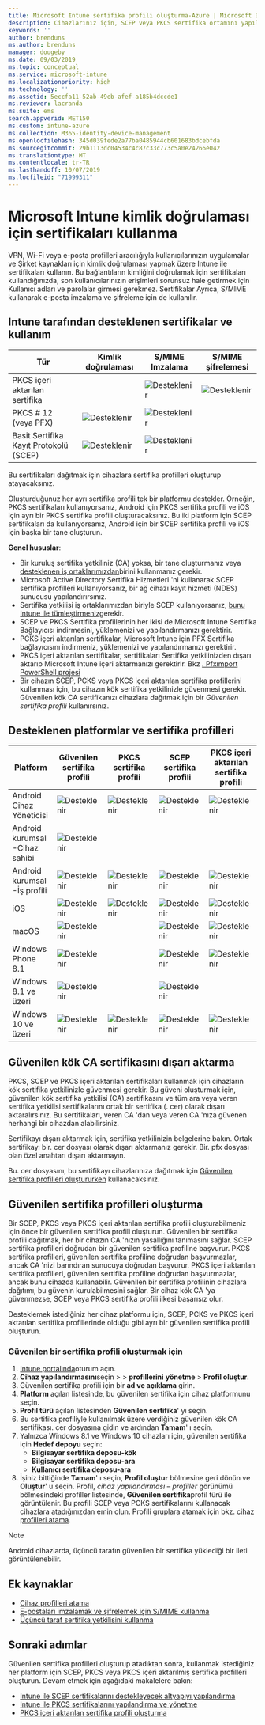 ```yaml
---
title: Microsoft Intune sertifika profili oluşturma-Azure | Microsoft Docs
description: Cihazlarınız için, SCEP veya PKCS sertifika ortamını yapılandırarak bir sertifika profili ekleyin veya oluşturun, ortak sertifikayı dışarı aktarın, Azure portal profili oluşturun ve ardından Azure 'daki Microsoft Intune sertifika profillerine SCEP veya PKCS atayın. Portal@@
keywords: ''
author: brenduns
ms.author: brenduns
manager: dougeby
ms.date: 09/03/2019
ms.topic: conceptual
ms.service: microsoft-intune
ms.localizationpriority: high
ms.technology: ''
ms.assetid: 5eccfa11-52ab-49eb-afef-a185b4dccde1
ms.reviewer: lacranda
ms.suite: ems
search.appverid: MET150
ms.custom: intune-azure
ms.collection: M365-identity-device-management
ms.openlocfilehash: 345d039fede2a77ba0485944cb601683bdcebfda
ms.sourcegitcommit: 29b1113dc04534c4c87c33c773c5a0e24266e042
ms.translationtype: MT
ms.contentlocale: tr-TR
ms.lasthandoff: 10/07/2019
ms.locfileid: "71999311"
---
```

# <a name="use-certificates-for-authentication-in-microsoft-intune"></a>Microsoft Intune kimlik doğrulaması için sertifikaları kullanma  

VPN, Wi-Fi veya e-posta profilleri aracılığıyla kullanıcılarınızın uygulamalar ve Şirket kaynakları için kimlik doğrulaması yapmak üzere Intune ile sertifikaları kullanın. Bu bağlantıların kimliğini doğrulamak için sertifikaları kullandığınızda, son kullanıcılarınızın erişimleri sorunsuz hale getirmek için Kullanıcı adları ve parolalar girmesi gerekmez. Sertifikalar Ayrıca, S/MIME kullanarak e-posta imzalama ve şifreleme için de kullanılır.

## <a name="intune-supported-certificates-and-usage"></a>Intune tarafından desteklenen sertifikalar ve kullanım
| Tür              | Kimlik doğrulaması | S/MIME Imzalama | S/MIME şifrelemesi  |
|--|--|--|--|
| PKCS içeri aktarılan sertifika |  | ![Desteklenir](./media/certificates-configure/green-check.png) | ![Desteklenir](./media/certificates-configure/green-check.png)|
| PKCS # 12 (veya PFX)    | ![Desteklenir](./media/certificates-configure/green-check.png) | ![Desteklenir](./media/certificates-configure/green-check.png) |  |
| Basit Sertifika Kayıt Protokolü (SCEP)  | ![Desteklenir](./media/certificates-configure/green-check.png) | ![Desteklenir](./media/certificates-configure/green-check.png) | |

Bu sertifikaları dağıtmak için cihazlara sertifika profilleri oluşturup atayacaksınız.  

Oluşturduğunuz her ayrı sertifika profili tek bir platformu destekler. Örneğin, PKCS sertifikaları kullanıyorsanız, Android için PKCS sertifika profili ve iOS için ayrı bir PKCS sertifika profili oluşturacaksınız. Bu iki platform için SCEP sertifikaları da kullanıyorsanız, Android için bir SCEP sertifika profili ve iOS için başka bir tane oluşturun.  

**Genel hususlar**:  
- Bir kuruluş sertifika yetkiliniz (CA) yoksa, bir tane oluşturmanız veya [desteklenen iş ortaklarımızdan](certificate-authority-add-scep-overview.md#third-party-certification-authority-partners)birini kullanmanız gerekir.
- Microsoft Active Directory Sertifika Hizmetleri 'ni kullanarak SCEP sertifika profilleri kullanıyorsanız, bir ağ cihazı kayıt hizmeti (NDES) sunucusu yapılandırırsınız.
- Sertifika yetkilisi iş ortaklarımızdan biriyle SCEP kullanıyorsanız, [bunu Intune ile tümleştirmeniz](certificate-authority-add-scep-overview.md#set-up-third-party-ca-integration)gerekir.
- SCEP ve PKCS Sertifika profillerinin her ikisi de Microsoft Intune Sertifika Bağlayıcısı indirmesini, yüklemenizi ve yapılandırmanızı gerektirir. 
- PCKS içeri aktarılan sertifikalar, Microsoft Intune için PFX Sertifika bağlayıcısını indirmeniz, yüklemenizi ve yapılandırmanızı gerektirir.
- PKCS içeri aktarılan sertifikalar, sertifikaları Sertifika yetkilinizden dışarı aktarıp Microsoft Intune içeri aktarmanızı gerektirir. Bkz [. Pfxımport PowerShell projesi](https://github.com/Microsoft/Intune-Resource-Access/tree/develop/src/PFXImportPowershell)
- Bir cihazın SCEP, PCKS veya PKCS içeri aktarılan sertifika profillerini kullanması için, bu cihazın kök sertifika yetkilinizle güvenmesi gerekir. Güvenilen kök CA sertifikanızı cihazlara dağıtmak için bir *Güvenilen sertifika profili* kullanırsınız.  

## <a name="supported-platforms-and-certificate-profiles"></a>Desteklenen platformlar ve sertifika profilleri  
| Platform              | Güvenilen sertifika profili | PKCS sertifika profili | SCEP sertifika profili | PKCS içeri aktarılan sertifika profili  |
|--|--|--|--|---|
| Android Cihaz Yöneticisi | ![Desteklenir](./media/certificates-configure/green-check.png) | ![Desteklenir](./media/certificates-configure/green-check.png) | ![Desteklenir](./media/certificates-configure/green-check.png)|  ![Desteklenir](./media/certificates-configure/green-check.png) |
| Android kurumsal <br> -Cihaz sahibi   | ![Desteklenir](./media/certificates-configure/green-check.png) |   |  |   |
| Android kurumsal <br> -İş profili    | ![Desteklenir](./media/certificates-configure/green-check.png) | ![Desteklenir](./media/certificates-configure/green-check.png) | ![Desteklenir](./media/certificates-configure/green-check.png) | ![Desteklenir](./media/certificates-configure/green-check.png) |
| iOS                   | ![Desteklenir](./media/certificates-configure/green-check.png) | ![Desteklenir](./media/certificates-configure/green-check.png) | ![Desteklenir](./media/certificates-configure/green-check.png) | ![Desteklenir](./media/certificates-configure/green-check.png) |
| macOS                 | ![Desteklenir](./media/certificates-configure/green-check.png) |   |![Desteklenir](./media/certificates-configure/green-check.png)|![Desteklenir](./media/certificates-configure/green-check.png)|
| Windows Phone 8.1     |![Desteklenir](./media/certificates-configure/green-check.png)  |  | ![Desteklenir](./media/certificates-configure/green-check.png)| ![Desteklenir](./media/certificates-configure/green-check.png) |
| Windows 8.1 ve üzeri |![Desteklenir](./media/certificates-configure/green-check.png)  |  |![Desteklenir](./media/certificates-configure/green-check.png) |   |
| Windows 10 ve üzeri  | ![Desteklenir](./media/certificates-configure/green-check.png) | ![Desteklenir](./media/certificates-configure/green-check.png) | ![Desteklenir](./media/certificates-configure/green-check.png) | ![Desteklenir](./media/certificates-configure/green-check.png) |

## <a name="export-the-trusted-root-ca-certificate"></a>Güvenilen kök CA sertifikasını dışarı aktarma  
PKCS, SCEP ve PKCS içeri aktarılan sertifikaları kullanmak için cihazların kök sertifika yetkilinizle güvenmesi gerekir. Bu güveni oluşturmak için, güvenilen kök sertifika yetkilisi (CA) sertifikasını ve tüm ara veya veren sertifika yetkilisi sertifikalarını ortak bir sertifika (. cer) olarak dışarı aktaralırsınız. Bu sertifikaları, veren CA 'dan veya veren CA 'nıza güvenen herhangi bir cihazdan alabilirsiniz.  

Sertifikayı dışarı aktarmak için, sertifika yetkilinizin belgelerine bakın. Ortak sertifikayı bir. cer dosyası olarak dışarı aktarmanız gerekir.  Bir. pfx dosyası olan özel anahtarı dışarı aktarmayın.  

Bu. cer dosyasını, bu sertifikayı cihazlarınıza dağıtmak için [Güvenilen sertifika profilleri oluştururken](#create-trusted-certificate-profiles) kullanacaksınız.  

## <a name="create-trusted-certificate-profiles"></a>Güvenilen sertifika profilleri oluşturma  
Bir SCEP, PKCS veya PKCS içeri aktarılan sertifika profili oluşturabilmeniz için önce bir güvenilen sertifika profili oluşturun. Güvenilen bir sertifika profili dağıtmak, her bir cihazın CA 'nızın yasallığını tanımasını sağlar. SCEP sertifika profilleri doğrudan bir güvenilen sertifika profiline başvurur. PKCS sertifika profilleri, güvenilen sertifika profiline doğrudan başvurmazlar, ancak CA 'nizi barındıran sunucuya doğrudan başvurur. PKCS içeri aktarılan sertifika profilleri, güvenilen sertifika profiline doğrudan başvurmazlar, ancak bunu cihazda kullanabilir. Güvenilen bir sertifika profilinin cihazlara dağıtımı, bu güvenin kurulabilmesini sağlar. Bir cihaz kök CA 'ya güvenmezse, SCEP veya PKCS sertifika profili ilkesi başarısız olur.  

Desteklemek istediğiniz her cihaz platformu için, SCEP, PCKS ve PKCS içeri aktarılan sertifika profillerinde olduğu gibi ayrı bir güvenilen sertifika profili oluşturun.  


### <a name="to-create-a-trusted-certificate-profile"></a>Güvenilen bir sertifika profili oluşturmak için  

1. [Intune portalında](https://aka.ms/intuneportal)oturum açın.  
2. **Cihaz yapılandırmasını**seçin  >   > **profillerini** **yönetme** > **Profil oluştur**.  
3. Güvenilen sertifika profili için bir **ad ve açıklama** girin.  
4. **Platform** açılan listesinde, bu güvenilen sertifika için cihaz platformunu seçin.  
5. **Profil türü** açılan listesinden **Güvenilen sertifika**' yı seçin.  
6. Bu sertifika profiliyle kullanılmak üzere verdiğiniz güvenilen kök CA sertifikası. cer dosyasına gidin ve ardından **Tamam**' ı seçin.  
7. Yalnızca Windows 8.1 ve Windows 10 cihazları için, güvenilen sertifika için **Hedef depoyu** seçin:  
   - **Bilgisayar sertifika deposu-kök**
   - **Bilgisayar sertifika deposu-ara**
   - **Kullanıcı sertifika deposu-ara**
8. İşiniz bittiğinde **Tamam**' ı seçin, **Profil oluştur** bölmesine geri dönün ve **Oluştur**' u seçin.
Profil, *cihaz yapılandırması – profiller* görünümü bölmesindeki profiller listesinde, **Güvenilen sertifika**profil türü ile görüntülenir.  Bu profili SCEP veya PCKS sertifikalarını kullanacak cihazlara atadığınızdan emin olun. Profili gruplara atamak için bkz. [cihaz profilleri atama](../configuration/device-profile-assign.md).

> [!NOTE]  
> Android cihazlarda, üçüncü tarafın güvenilen bir sertifika yüklediği bir ileti görüntülenebilir.  

## <a name="additional-resources"></a>Ek kaynaklar  
- [Cihaz profilleri atama](../configuration/device-profile-assign.md)  
- [E-postaları imzalamak ve şifrelemek için S/MIME kullanma](certificates-s-mime-encryption-sign.md)  
- [Üçüncü taraf sertifika yetkilisini kullanma](certificate-authority-add-scep-overview.md)  

## <a name="next-steps"></a>Sonraki adımlar  
Güvenilen sertifika profilleri oluşturup atadıktan sonra, kullanmak istediğiniz her platform için SCEP, PKCS veya PKCS içeri aktarılmış sertifika profilleri oluşturun. Devam etmek için aşağıdaki makalelere bakın:  
- [Intune ile SCEP sertifikalarını destekleyecek altyapıyı yapılandırma](certificates-scep-configure.md)  
- [Intune ile PKCS sertifikalarını yapılandırma ve yönetme](certficates-pfx-configure.md)  
- [PKCS içeri aktarılan sertifika profili oluşturma](certificates-imported-pfx-configure.md#create-a-pkcs-imported-certificate-profile)  

